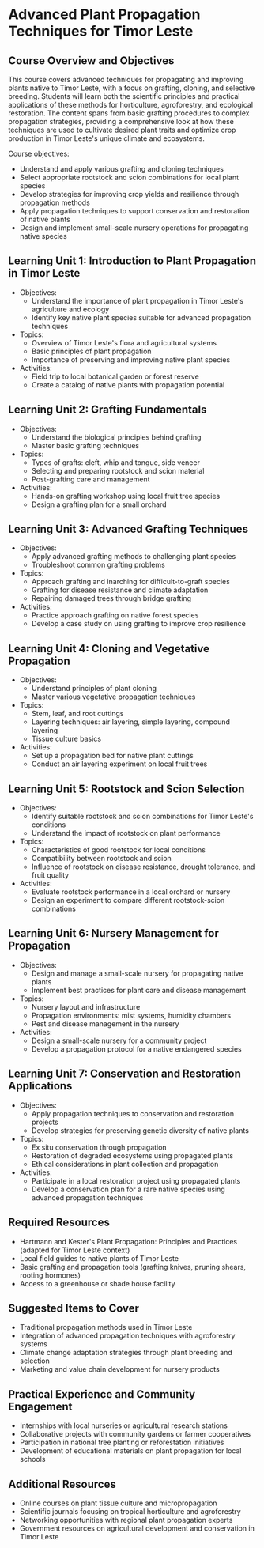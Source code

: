 # Advanced Plant Propagation Techniques for Timor Leste

## Course Overview and Objectives

This course covers advanced techniques for propagating and improving plants native to Timor Leste, with a focus on grafting, cloning, and selective breeding. Students will learn both the scientific principles and practical applications of these methods for horticulture, agroforestry, and ecological restoration. The content spans from basic grafting procedures to complex propagation strategies, providing a comprehensive look at how these techniques are used to cultivate desired plant traits and optimize crop production in Timor Leste's unique climate and ecosystems.

Course objectives:
- Understand and apply various grafting and cloning techniques
- Select appropriate rootstock and scion combinations for local plant species
- Develop strategies for improving crop yields and resilience through propagation methods
- Apply propagation techniques to support conservation and restoration of native plants
- Design and implement small-scale nursery operations for propagating native species

## Learning Unit 1: Introduction to Plant Propagation in Timor Leste
- Objectives:
  * Understand the importance of plant propagation in Timor Leste's agriculture and ecology
  * Identify key native plant species suitable for advanced propagation techniques
- Topics:
  * Overview of Timor Leste's flora and agricultural systems
  * Basic principles of plant propagation
  * Importance of preserving and improving native plant species
- Activities:
  * Field trip to local botanical garden or forest reserve
  * Create a catalog of native plants with propagation potential

## Learning Unit 2: Grafting Fundamentals
- Objectives:
  * Understand the biological principles behind grafting
  * Master basic grafting techniques
- Topics:
  * Types of grafts: cleft, whip and tongue, side veneer
  * Selecting and preparing rootstock and scion material
  * Post-grafting care and management
- Activities:
  * Hands-on grafting workshop using local fruit tree species
  * Design a grafting plan for a small orchard

## Learning Unit 3: Advanced Grafting Techniques
- Objectives:
  * Apply advanced grafting methods to challenging plant species
  * Troubleshoot common grafting problems
- Topics:
  * Approach grafting and inarching for difficult-to-graft species
  * Grafting for disease resistance and climate adaptation
  * Repairing damaged trees through bridge grafting
- Activities:
  * Practice approach grafting on native forest species
  * Develop a case study on using grafting to improve crop resilience

## Learning Unit 4: Cloning and Vegetative Propagation
- Objectives:
  * Understand principles of plant cloning
  * Master various vegetative propagation techniques
- Topics:
  * Stem, leaf, and root cuttings
  * Layering techniques: air layering, simple layering, compound layering
  * Tissue culture basics
- Activities:
  * Set up a propagation bed for native plant cuttings
  * Conduct an air layering experiment on local fruit trees

## Learning Unit 5: Rootstock and Scion Selection
- Objectives:
  * Identify suitable rootstock and scion combinations for Timor Leste's conditions
  * Understand the impact of rootstock on plant performance
- Topics:
  * Characteristics of good rootstock for local conditions
  * Compatibility between rootstock and scion
  * Influence of rootstock on disease resistance, drought tolerance, and fruit quality
- Activities:
  * Evaluate rootstock performance in a local orchard or nursery
  * Design an experiment to compare different rootstock-scion combinations

## Learning Unit 6: Nursery Management for Propagation
- Objectives:
  * Design and manage a small-scale nursery for propagating native plants
  * Implement best practices for plant care and disease management
- Topics:
  * Nursery layout and infrastructure
  * Propagation environments: mist systems, humidity chambers
  * Pest and disease management in the nursery
- Activities:
  * Design a small-scale nursery for a community project
  * Develop a propagation protocol for a native endangered species

## Learning Unit 7: Conservation and Restoration Applications
- Objectives:
  * Apply propagation techniques to conservation and restoration projects
  * Develop strategies for preserving genetic diversity of native plants
- Topics:
  * Ex situ conservation through propagation
  * Restoration of degraded ecosystems using propagated plants
  * Ethical considerations in plant collection and propagation
- Activities:
  * Participate in a local restoration project using propagated plants
  * Develop a conservation plan for a rare native species using advanced propagation techniques

## Required Resources

- Hartmann and Kester's Plant Propagation: Principles and Practices (adapted for Timor Leste context)
- Local field guides to native plants of Timor Leste
- Basic grafting and propagation tools (grafting knives, pruning shears, rooting hormones)
- Access to a greenhouse or shade house facility

## Suggested Items to Cover

- Traditional propagation methods used in Timor Leste
- Integration of advanced propagation techniques with agroforestry systems
- Climate change adaptation strategies through plant breeding and selection
- Marketing and value chain development for nursery products

## Practical Experience and Community Engagement

- Internships with local nurseries or agricultural research stations
- Collaborative projects with community gardens or farmer cooperatives
- Participation in national tree planting or reforestation initiatives
- Development of educational materials on plant propagation for local schools

## Additional Resources

- Online courses on plant tissue culture and micropropagation
- Scientific journals focusing on tropical horticulture and agroforestry
- Networking opportunities with regional plant propagation experts
- Government resources on agricultural development and conservation in Timor Leste
